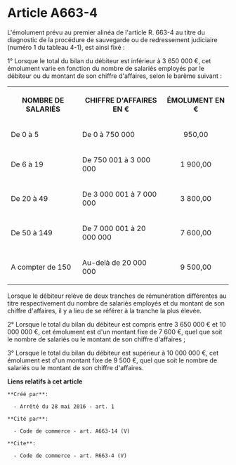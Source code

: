 # Article A663-4

L'émolument prévu au premier alinéa de l'article R. 663-4 au titre du diagnostic de la procédure de sauvegarde ou de
redressement judiciaire (numéro 1 du tableau 4-1), est ainsi fixé : 

1° Lorsque le total du bilan du débiteur est inférieur à 3 650 000 €, cet émolument varie en fonction du nombre de salariés
employés par le débiteur ou du montant de son chiffre d'affaires, selon le barème suivant : 

<table>
  <tbody>
    <tr>
      <th>

NOMBRE DE SALARIÉS 

</th>
      <th>

CHIFFRE D'AFFAIRES EN € 

</th>
      <th>

ÉMOLUMENT EN € 

</th>
    </tr>
    <tr>
      <td align="left" valign="middle">

De 0 à 5 

</td>
      <td align="left" valign="middle">

De 0 à 750 000 

</td>
      <td align="center" valign="middle">

950,00 

</td>
    </tr>
    <tr>
      <td valign="middle" align="left">

De 6 à 19 

</td>
      <td align="left" valign="middle">

De 750 001 à 3 000 000 

</td>
      <td valign="middle" align="center">

1 900,00 

</td>
    </tr>
    <tr>
      <td align="left" valign="middle">

De 20 à 49 

</td>
      <td valign="middle" align="left">

De 3 000 001 à 7 000 000 

</td>
      <td align="center" valign="middle">

3 800,00 

</td>
    </tr>
    <tr>
      <td valign="middle" align="left">

De 50 à 149 

</td>
      <td valign="middle" align="left">

De 7 000 001 à 20 000 000 

</td>
      <td align="center" valign="middle">

7 600,00 

</td>
    </tr>
    <tr>
      <td valign="middle" align="left">

A compter de 150 

</td>
      <td valign="middle" align="left">

Au-delà de 20 000 000 

</td>
      <td align="center" valign="middle">

9 500,00 

</td>
    </tr>
  </tbody>
</table>

Lorsque le débiteur relève de deux tranches de rémunération différentes au titre respectivement du nombre de salariés
employés et du montant de son chiffre d'affaires, il y a lieu de se référer à la tranche la plus élevée. 

2° Lorsque le total du bilan du débiteur est compris entre 3 650 000 € et 10 000 000 €, cet émolument est d'un montant fixe
de 7 600 €, quel que soit le nombre de salariés ou le montant de son chiffre d'affaires ; 

3° Lorsque le total du bilan du débiteur est supérieur à 10 000 000 €, cet émolument est d'un montant fixe de 9 500 €, quel
que soit le nombre de salariés ou le montant de son chiffre d'affaires.

**Liens relatifs à cet article**

	**Créé par**:

	  - Arrêté du 28 mai 2016 - art. 1

	**Cité par**:

	  - Code de commerce - art. A663-14 (V)

	**Cite**:

	  - Code de commerce - art. R663-4 (V)
